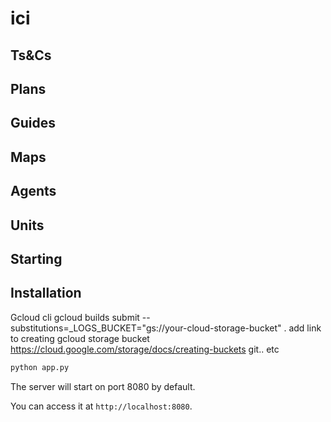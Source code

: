 # ici
## Ts&Cs
## Plans
## Guides
## Maps
## Agents
## Units
## Starting
## Installation
Gcloud cli
gcloud builds submit --substitutions=_LOGS_BUCKET="gs://your-cloud-storage-bucket" .
add link to creating gcloud storage bucket
https://cloud.google.com/storage/docs/creating-buckets
git.. etc
```bash
python app.py
```

The server will start on port 8080 by default. 

You can access it at `http://localhost:8080`.
